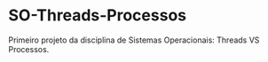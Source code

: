 # SO-Threads-Processos
Primeiro projeto da disciplina de Sistemas Operacionais: Threads VS Processos.
